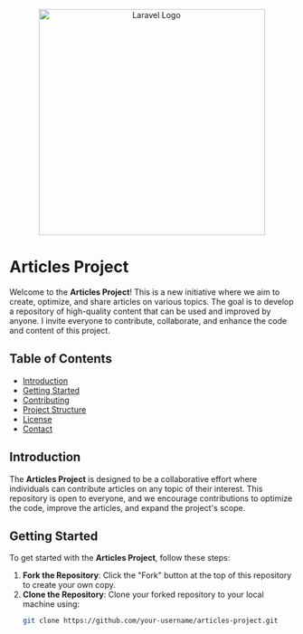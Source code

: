 <p align="center"><a href="https://laravel.com" target="_blank"><img src="https://raw.githubusercontent.com/laravel/art/master/logo-lockup/5%20SVG/2%20CMYK/1%20Full%20Color/laravel-logolockup-cmyk-red.svg" width="400" alt="Laravel Logo"></a></p>

# Articles Project

Welcome to the **Articles Project**! This is a new initiative where we aim to create, optimize, and share articles on various topics. The goal is to develop a repository of high-quality content that can be used and improved by anyone. I invite everyone to contribute, collaborate, and enhance the code and content of this project.

## Table of Contents

-   [Introduction](#introduction)
-   [Getting Started](#getting-started)
-   [Contributing](#contributing)
-   [Project Structure](#project-structure)
-   [License](#license)
-   [Contact](#contact)

## Introduction

The **Articles Project** is designed to be a collaborative effort where individuals can contribute articles on any topic of their interest. This repository is open to everyone, and we encourage contributions to optimize the code, improve the articles, and expand the project's scope.

## Getting Started

To get started with the **Articles Project**, follow these steps:

1. **Fork the Repository**: Click the "Fork" button at the top of this repository to create your own copy.
2. **Clone the Repository**: Clone your forked repository to your local machine using:
    ```bash
    git clone https://github.com/your-username/articles-project.git
    ```
